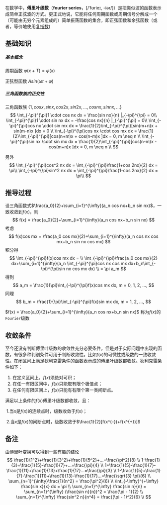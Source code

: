 在数学中，**傅里叶级数**（**fourier series**，[/ˈfʊrieɪ, -iər/]）是把类似波的函数表示成简单正弦波的方式。更正式地说，它能将任何周期函数或周期信号分解成一个（可能由无穷个元素组成的）简单振荡函数的集合，即正弦函数和余弦函数（或者，等价地使用[复指数](https://zh.wikipedia.org/wiki/复指数))

## 基础知识

##### 基本概念

周期函数 $\varphi(x+T) = \varphi(x)$

正弦型函数  $Asin(\omega t+\varphi)$

##### 三角函数族的正交性

三角函数族 {$1, cos x, sin x, cos 2x, sin 2x, ... ,cos nx, sin nx, ...$}
$$
\int_{-\pi}^{\pi}1 \cdot cos nx dx = \frac{sin nx}{n} |_{-\pi}^{\pi} = 0\\
\int_{-\pi}^{\pi}1 \cdot sin nx dx = -\frac{cos nx}{n} |_{-\pi}^{\pi} = 0\\
\int_{-\pi}^{\pi}cos nx \cdot sin mx dx = \frac{1}{2}\int_{-\pi}^{\pi}[sin(m+n)x + sin(m-n)x ]dx = 0 \\
\int_{-\pi}^{\pi}cos nx \cdot cos mx dx = \frac{1}{2}\int_{-\pi}^{\pi}[cos(n+m)x + cos(n-m)x ]dx = 0, m \neq n \\
\int_{-\pi}^{\pi}sin nx \cdot sin mx dx = \frac{1}{2}\int_{-\pi}^{\pi}[cos(n-m)x - cos(m+n)x ]dx = 0, m \neq n \\
$$

另外
$$
\int_{-\pi}^{\pi}cos^2 nx dx = \int_{-\pi}^{\pi}\frac{1+cos 2nx}{2} dx = \pi\\
\int_{-\pi}^{\pi}sin^2 nx dx = \int_{-\pi}^{\pi}\frac{1-cos 2nx}{2} dx = \pi\\
$$


## 推导过程

设三角函数式$\frac{a_0}{2}+\sum_{i=1}^{\infty}(a_n cos nx+b_n sin nx)$，一致收敛到$f(x)$，则
$$
f(x) = \frac{a_0}{2}+\sum_{i=1}^{\infty}(a_n cos nx+b_n sin nx)
$$
考虑
$$
f(x)cos mx = \frac{a_0 cos mx}{2}+\sum_{i=1}^{\infty}(a_n cos nx cos mx+b_n sin nx cos mx)
$$
积分得
$$
\int_{-\pi}^{\pi}f(x)cos mx dx = \\ 
\int_{-\pi}^{\pi}\frac{a_0 cos mx}{2} dx+\sum_{i=1}^{\infty}(a_n \int_{-\pi}^{\pi}cos nx cos mx dx+b_n\int_{-\pi}^{\pi}sin nx cos mx dx) \\
= \pi a_m
$$
得到
$$
a_m = \frac{1}{\pi}\int_{-\pi}^{\pi}f(x)cos mx dx, m = 0, 1, 2, ...,
$$
同理
$$
b_m = \frac{1}{\pi}\int_{-\pi}^{\pi}f(x)sin mx dx, m = 1, 2, ...,
$$

$f(x) = \frac{a_0}{2}+\sum_{i=1}^{\infty}(a_n cos nx+b_n sin nx)$ 称为$f(x)$的`Fourier`级数

## 收敛条件

至今还没有判断傅里叶级数的收敛性充分必要条件，但是对于实际问题中出现的函数，有很多种判别条件可用于判断收敛性。比如$f(x)$的可微性或级数的一致收敛性。在闭区间上满足狄利克雷条件的函数表示成的傅里叶级数都收敛。狄利克雷条件如下：

1. 在定义区间上，$f(x)$须绝对可积；
2. 在任一有限区间中，$f(x)$只能取有限个极值点；
3. 在任何有限区间上，$f(x)$只能有有限个第一类间断点。

满足以上条件的$f(x)$傅里叶级数都收敛，且：

​	1.当$x$是$f(x)$的连续点时，级数收敛于$f(x)$；

​	2.当$x$是$f(x)$的间断点时，级数收敛于$\frac{1}{2}[f(x^{-})+f(x^{+})]$

## 备注

由傅里叶变换可以得到一些有趣的结论
$$
\frac{1}{1^2}+\frac{1}{3^2}+\frac{1}{5^2}+...=\frac{\pi^2}{8} \\
1-\frac{1}{3}+\frac{1}{5}-\frac{1}{7}+...=\frac{\pi}{4} \\
1+\frac{1}{5}-\frac{1}{7}-\frac{1}{11}+\frac{1}{13}+\frac{1}{17}...=\frac{\pi}{3} \\
1-\frac{1}{5}+\frac{1}{7}-\frac{1}{11}+\frac{1}{13}-\frac{1}{17}...=\frac{\sqrt{3} \pi}{6} \\
\sum_{n=1}^{\infty}\frac{1}{n^2} = \frac{\pi^2}{6} \\
\int_{-\infty}^{+\infty} \frac{sin x}{x} dx = \pi \\
\sum_{n=1}^{\infty} \frac{sin n}{n} = \sum_{n=1}^{\infty} (\frac{sin n}{n})^2 = \frac{\pi - 1}{2} \\
\sum_{n=1}^{\infty} \frac{sin^2 n}{n^4} = \frac{(\pi - 1)^2}{6} \\
$$
